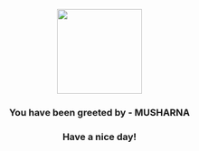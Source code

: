 <p align="center">
            <img src="https://raw.githubusercontent.com/PokeAPI/sprites/master/sprites/pokemon/518.png" width="150" height="150">
          </p>
          <h3 align="center">You have been greeted by - <b>MUSHARNA</b></h3>
          <h3 align="center">Have a nice day!</h3>
